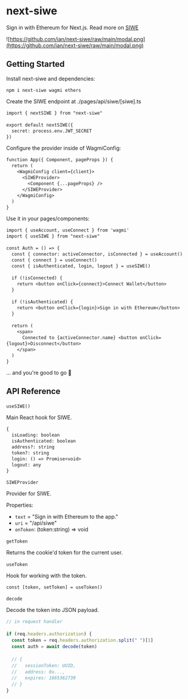 # next-siwe

Sign in with Ethereum for Next.js. Read more on [SIWE](https://github.com/spruceid/siwe)

![https://github.com/ian/next-siwe/raw/main/modal.png](https://github.com/ian/next-siwe/raw/main/modal.png)

## Getting Started

Install next-siwe and dependencies:

```
npm i next-siwe wagmi ethers
```

Create the SIWE endpoint at ./pages/api/siwe/[siwe].ts

```
import { nextSIWE } from "next-siwe"

export default nextSIWE({
  secret: process.env.JWT_SECRET
})
```

Configure the provider inside of WagmiConfig:

```
function App({ Component, pageProps }) {
  return (
    <WagmiConfig client={client}>
      <SIWEProvider>
        <Component {...pageProps} />
      </SIWEProvider>
    </WagmiConfig>
  )
}
```

Use it in your pages/components:

```
import { useAccount, useConnect } from 'wagmi'
import { useSIWE } from "next-siwe"

const Auth = () => {
  const { connector: activeConnector, isConnected } = useAccount()
  const { connect } = useConnect()
  const { isAuthenticated, login, logout } = useSIWE()

  if (!isConnected) {
    return <button onClick={connect}>Connect Wallet</button>
  }

  if (!isAuthenticated) {
    return <button onClick={login}>Sign in with Ethereum</button>
  }

  return (
    <span>
      Connected to {activeConnector.name} <button onClick={logout}>Disconnect</button>
    </span>
  )
}
```

... and you're good to go 🎉

## API Reference

`useSIWE()`

Main React hook for SIWE.

```
{
  isLoading: boolean
  isAuthenticated: boolean
  address?: string
  token?: string
  login: () => Promise<void>
  logout: any
}
```

`SIWEProvider`

Provider for SIWE.

Properties:

- `text` = "Sign in with Ethereum to the app."
- `uri` = "/api/siwe"
- `onToken`: (token:string) => void

`getToken`

Returns the cookie'd token for the current user.

`useToken`

Hook for working with the token.

```
const [token, setToken] = useToken()
```

`decode`

Decode the token into JSON payload.

```js
// in request handler

if (req.headers.authorization) {
  const token = req.headers.authorization.split(" ")[1]
  const auth = await decode(token)

  // {
  //   sessionToken: UUID,
  //   address: 0x...,
  //   expires: 1665362739
  // }
}
```
